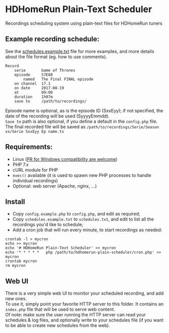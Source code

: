 # HDHomeRun Plain-Text Scheduler
Recordings scheduling system using plain-text files for HDHomeRun tuners

## Example recording schedule:

See the [schedules.example.txt](https://github.com/gboudreau/hdhomerun-plain-scheduler/blob/master/schedules.example.txt) file for more examples, and more details about the file format (eg. how to use comments).
```
Record
    serie       Game of Thrones
    episode     S7E08
        named   The Final FINAL episode
    on channel  17.1
    on date     2017-08-19
    at          09:00
    duration    1h07m
    save to     /path/to/recordings/
```

Episode name is optional, as is the episode ID (SxxEyy); if not specified, the date of the recording will be used (SyyyyEmmdd).  
`Save to` path is also optional, if you define a default in the `config.php` file.  
The final recorded file will be saved as `/path/to/recordings/Serie/Season xx/Serie SxxEyy Ep name.ts`

## Requirements:

- Linux ([PR for Windows compatibility are welcome](https://github.com/gboudreau/hdhomerun-plain-scheduler/wiki/Windows-compatibility))
- PHP 7.x
- cURL module for PHP
- `exec()` available (it is used to spawn new PHP processes to handle individual recordings)
- Optional: web server (Apache, nginx, ...)

## Install
- Copy `config.example.php` to `config.php`, and edit as required;
- Copy `schedules.example.txt` to `schedules.txt`, and edit to list all the recordings you'd like to schedule;
- Add a cron job that will run every minute, to start recordings as needed:

```
crontab -l > mycron
echo >> mycron
echo '# HDHomeRun Plain-Text Scheduler' >> mycron
echo '* * * * *   php /path/to/hdhomerun-plain-scheduler/cron.php' >> mycron
crontab mycron
rm mycron
```

## Web UI

There is a very simple web UI to monitor your scheduled recording, and add new ones.  
To use it, simply point your favorite HTTP server to this folder. It contains an `index.php` file that will be used to serve web content.  
Of note: make sure the user running the HTTP server can read your schedules & log files, and optionally write to your schedules file (if you want to be able to create new schedules from the web).
